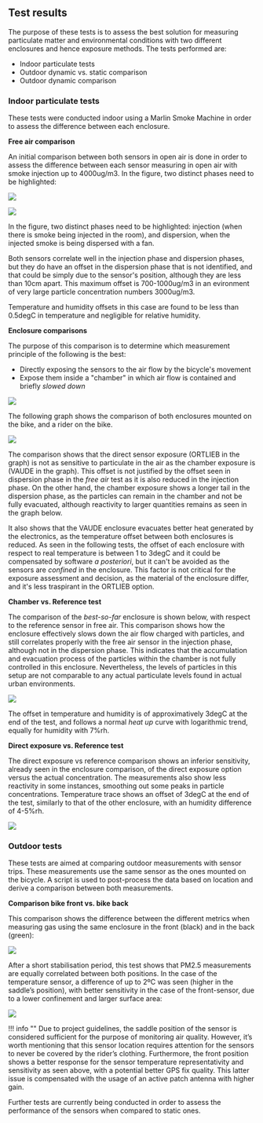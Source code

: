 ## Test results

The purpose of these tests is to assess the best solution for measuring particulate matter and environmental conditions with two different enclosures and hence exposure methods. The tests performed are:

- Indoor particulate tests
- Outdoor dynamic vs. static comparison
- Outdoor dynamic comparison

### Indoor particulate tests

These tests were conducted indoor using a Marlin Smoke Machine in order to assess the difference between each enclosure.

**Free air comparison**

An initial comparison between both sensors in open air is done in order to assess the difference between each sensor measuring in open air with smoke injection up to 4000ug/m3. In the figure, two distinct phases need to be highlighted:

![](assets/plot-1.png)

![](assets/plot-1-5.png)

In the figure, two distinct phases need to be highlighted: injection (when there is smoke being injected in the room), and dispersion, when the injected smoke is being dispersed with a fan. 

Both sensors correlate well in the injection phase and dispersion phases, but they do have an offset in the dispersion phase that is not identified, and that could be simply due to the sensor's position, although they are less than 10cm apart. This maximum offset is 700-1000ug/m3 in an evironment of very large particle concentration numbers 3000ug/m3.

Temperature and humidity offsets in this case are found to be less than 0.5degC in temperature and negligible for relative humidity.

**Enclosure comparisons**

The purpose of this comparison is to determine which measurement principle of the following is the best:

- Directly exposing the sensors to the air flow by the bicycle's movement
- Expose them inside a "chamber" in which air flow is contained and briefly _slowed down_

![](assets/enclosure-comparison.png)

The following graph shows the comparison of both enclosures mounted on the bike, and a rider on the bike.

![](assets/plot-2.png)

The comparison shows that the direct sensor exposure (ORTLIEB in the graph) is not as sensitive to particulate in the air as the chamber exposure is (VAUDE in the graph). This offset is not justified by the offset seen in dispersion phase in the _free air_ test as it is also reduced in the injection phase. On the other hand, the chamber exposure shows a longer tail in the dispersion phase, as the particles can remain in the chamber and not be fully evacuated, although reactivity to larger quantities remains as seen in the graph below.

It also shows that the VAUDE enclosure evacuates better heat generated by the electronics, as the temperature offset between both enclosures is reduced. As seen in the following tests, the offset of each enclosure with respect to real temperature is between 1 to 3degC and it could be compensated by software _a posteriori_, but it can't be avoided as the sensors are _confined_ in the enclosure. This factor is not critical for the exposure assessment and decision, as the material of the enclosure differ, and it's less traspirant in the ORTLIEB option.

**Chamber vs. Reference test**

The comparison of the _best-so-far_ enclosure is shown below, with respect to the reference sensor in free air. This comparison shows how the enclosure effectively slows down the air flow charged with particles, and still correlates properly with the free air sensor in the injection phase, although not in the dispersion phase. This indicates that the accumulation and evacuation process of the particles within the chamber is not fully controlled in this enclosure. Nevertheless, the levels of particles in this setup are not comparable to any actual particulate levels found in actual urban environments.

![](assets/plot-3.png)

The offset in temperature and humidity is of approximatively 3degC at the end of the test, and follows a normal _heat up_ curve with logarithmic trend, equally for humidity with 7%rh.

**Direct exposure vs. Reference test**

The direct exposure vs reference comparison shows an inferior sensitivity, already seen in the enclosure comparison, of the direct exposure option versus the actual concentration. The measurements also show less reactivity in some instances, smoothing out some peaks in particle concentrations. Temperature trace shows an offset of 3degC at the end of the test, similarly to that of the other enclosure, with an humidity difference of 4-5%rh.

![](assets/plot-4.png)

### Outdoor tests

These tests are aimed at comparing outdoor measurements with sensor trips. These measurements use the same sensor as the ones mounted on the bicycle. A script is used to post-process the data based on location and derive a comparison between both measurements.

**Comparison bike front vs. bike back**

This comparison shows the difference between the different metrics when measuring gas using the same enclosure in the front (black) and in the back (green):

![](assets/plot-6.png)

After a short stabilisation period, this test shows that PM2.5 measurements are equally correlated between both positions. In the case of the temperature sensor, a difference of up to 2ºC was seen (higher in the saddle’s position), with better sensitivity in the case of the front-sensor, due to a lower confinement and larger surface area:

![](assets/plot-7.png)

!!! info ""
    Due to project guidelines, the saddle position of the sensor is considered sufficient for the purpose of monitoring air quality. However, it’s worth mentioning that this sensor location requires attention for the sensors to never be covered by the rider’s clothing. Furthermore, the front position shows a better response for the sensor temperature representativity and sensitivity as seen above, with a potential better GPS fix quality. This latter issue is compensated with the usage of an active patch antenna with higher gain.

Further tests are currently being conducted in order to assess the performance of the sensors when compared to static ones.